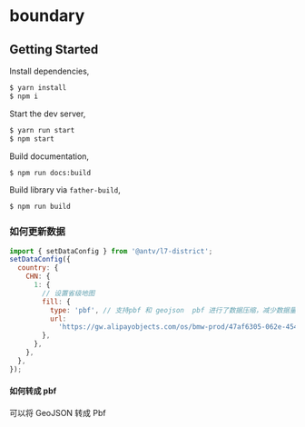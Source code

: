 # boundary

## Getting Started

Install dependencies,

```bash
$ yarn install
$ npm i
```

Start the dev server,

```bash
$ yarn run start
$ npm start
```

Build documentation,

```bash
$ npm run docs:build
```

Build library via `father-build`,

```bash
$ npm run build
```

### 如何更新数据

```javascript
import { setDataConfig } from '@antv/l7-district';
setDataConfig({
  country: {
    CHN: {
      1: {
        // 设置省级地图
        fill: {
          type: 'pbf', // 支持pbf 和 geojson  pbf 进行了数据压缩，减少数据量
          url:
            'https://gw.alipayobjects.com/os/bmw-prod/47af6305-062e-454f-9e8a-55e0808b2b7a.bin',
        },
      },
    },
  },
});
```

#### 如何转成 pbf

可以将 GeoJSON 转成 Pbf
